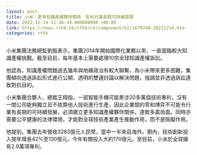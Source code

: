 ```yaml
---
layout: post
title: 小米：更多知識產權夥伴關係　有利行業長期可持續發展
date: 2022-12-14 11:46:44.000000000 +08:00
link: https://news.rthk.hk/rthk/ch/component/k2/1679748-20221214.htm
categories: rthk
---
```


小米集團法務總監劉振表示，集團2014年開始國際化業務以來，一直面臨較大知識產權挑戰。截至目前，每年基本上需要處理10宗全球知識產權訴訟。

他認為，知識產權問題過去幾年與地緣政治有較大聯繫，為小米帶來更多困難，集團傾向透過訴訟形式進行公開、透明的雙邊討論以解決問題，強調並非透過訴訟達致對抗目的。

小米集團合夥人、總裁王翔指，一部智能手機可能牽涉20多萬個技術專利，沒有一間公司能夠獨立且不依靠他人技術進行生產，因此企業間的零和博弈不可能令行業有長期的可持續發展，必須建立更多知識產權夥伴關係，達致多贏局面。同時亦需要公平健康的法律環境，才能對全球技術產業產生推動作用，而不是阻礙作用。

他提到，集團去年營收3283億元人民幣，當中一半來自海外。期內，技術創新投入按年增長42%至130億元，今年有關投入大約170億元。至目前，小米於全球擁有2.9萬項專利。
